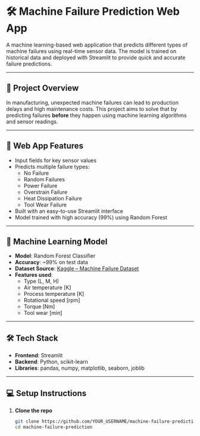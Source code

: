 # 🛠️ Machine Failure Prediction Web App

A machine learning-based web application that predicts different types of machine failures using real-time sensor data. The model is trained on historical data and deployed with Streamlit to provide quick and accurate failure predictions.

---

## 📌 Project Overview

In manufacturing, unexpected machine failures can lead to production delays and high maintenance costs. This project aims to solve that by predicting failures **before** they happen using machine learning algorithms and sensor readings.

---

## 🚀 Web App Features

- Input fields for key sensor values
- Predicts multiple failure types:
  - No Failure
  - Random Failures
  - Power Failure
  - Overstrain Failure
  - Heat Dissipation Failure
  - Tool Wear Failure
- Built with an easy-to-use Streamlit interface
- Model trained with high accuracy (99%) using Random Forest

---

## 🧠 Machine Learning Model

- **Model**: Random Forest Classifier
- **Accuracy**: ~99% on test data
- **Dataset Source**: [Kaggle – Machine Failure Dataset](https://www.kaggle.com/datasets/paresh2047/machine-failure)
- **Features used**:
  - Type (L, M, H)
  - Air temperature [K]
  - Process temperature [K]
  - Rotational speed [rpm]
  - Torque [Nm]
  - Tool wear [min]

---

## 🛠️ Tech Stack

- **Frontend**: Streamlit
- **Backend**: Python, scikit-learn
- **Libraries**: pandas, numpy, matplotlib, seaborn, joblib

---

## 💻 Setup Instructions

1. **Clone the repo**  
   ```bash
   git clone https://github.com/YOUR_USERNAME/machine-failure-prediction.git
   cd machine-failure-prediction

